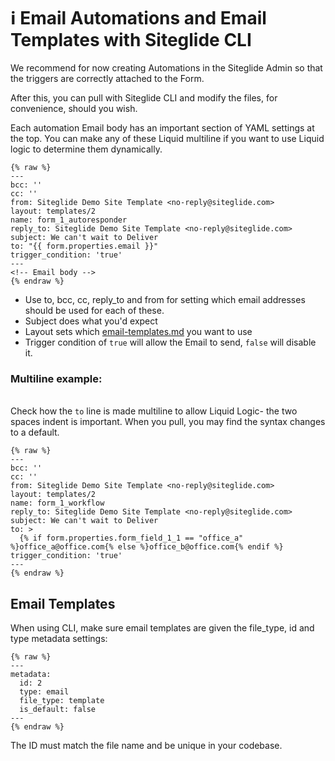 # ℹ️ Email Automations and Email Templates with Siteglide CLI

We recommend for now creating Automations in the Siteglide Admin so that the triggers are correctly attached to the Form.

After this, you can pull with Siteglide CLI and modify the files, for convenience, should you wish.

Each automation Email body has an important section of YAML settings at the top. You can make any of these Liquid multiline if you want to use Liquid logic to determine them dynamically.

```liquid
{% raw %}
---
bcc: ''
cc: ''
from: Siteglide Demo Site Template <no-reply@siteglide.com>
layout: templates/2
name: form_1_autoresponder
reply_to: Siteglide Demo Site Template <no-reply@siteglide.com>
subject: We can't wait to Deliver
to: "{{ form.properties.email }}"
trigger_condition: 'true'
---
<!-- Email body -->
{% endraw %}
```

* Use to, bcc, cc, reply\_to and from for setting which email addresses should be used for each of these.
* Subject does what you'd expect
* Layout sets which [email-templates.md](email-templates.md "mention") you want to use
* Trigger condition of `true` will allow the Email to send, `false` will disable it.

### Multiline example:

\
Check how the `to` line is made multiline to allow Liquid Logic- the two spaces indent is important. When you pull, you may find the syntax changes to a default.

```liquid
{% raw %}
---
bcc: ''
cc: ''
from: Siteglide Demo Site Template <no-reply@siteglide.com>
layout: templates/2
name: form_1_workflow
reply_to: Siteglide Demo Site Template <no-reply@siteglide.com>
subject: We can't wait to Deliver
to: >
  {% if form.properties.form_field_1_1 == "office_a" %}office_a@office.com{% else %}office_b@office.com{% endif %}
trigger_condition: 'true'
---
{% endraw %}
```

## Email Templates

When using CLI, make sure email templates are given the file\_type, id and type metadata settings:

```liquid
{% raw %}
---
metadata:
  id: 2
  type: email
  file_type: template
  is_default: false
---
{% endraw %}
```

The ID must match the file name and be unique in your codebase.
